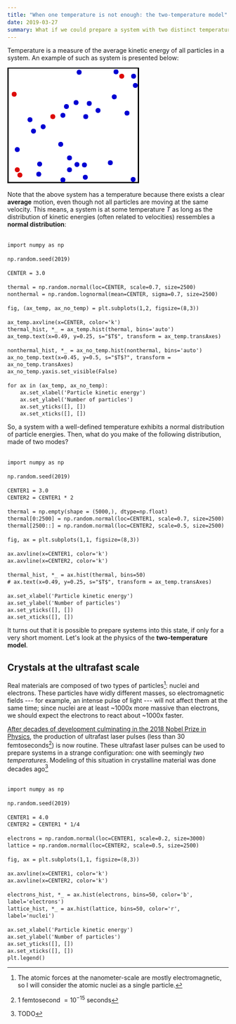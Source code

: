 ```yaml
---
title: "When one temperature is not enough: the two-temperature model"
date: 2019-03-27
summary: What if we could prepare a system with two distinct temperatures? What would it look like?
---
```


Temperature is a measure of the average kinetic energy of all particles in a system. An example of such as system is presented below:

![Translational motion of particles in a box. Some particles are colored red for better tracking.  [Image credit to A. Greg](https://en.wikipedia.org/wiki/Thermodynamic_temperature#/media/File:Translational_motion.gif)](/images/Translational_motion.gif)

Note that the above system has a temperature because there exists a clear **average** motion, even though not all particles are moving at the same velocity. This means, a system is at some temperature $T$ as long as the distribution of kinetic energies (often related to velocities) ressembles a **normal distribution**:

```{.pyplot include=images/plot_style.py caption="Examples of distribution of particle kinetic energies. Left: distribution of particle energies with a well-defined temperature. Right: distribution of particle energies does not match an expected thermal equilibrium."}

import numpy as np

np.random.seed(2019)

CENTER = 3.0

thermal = np.random.normal(loc=CENTER, scale=0.7, size=2500)
nonthermal = np.random.lognormal(mean=CENTER, sigma=0.7, size=2500)

fig, (ax_temp, ax_no_temp) = plt.subplots(1,2, figsize=(8,3))

ax_temp.axvline(x=CENTER, color='k')
thermal_hist, *_ = ax_temp.hist(thermal, bins='auto')
ax_temp.text(x=0.49, y=0.25, s="$T$", transform = ax_temp.transAxes)

nonthermal_hist, *_ = ax_no_temp.hist(nonthermal, bins='auto')
ax_no_temp.text(x=0.45, y=0.5, s="$T$?", transform = ax_no_temp.transAxes)
ax_no_temp.yaxis.set_visible(False)

for ax in (ax_temp, ax_no_temp):
    ax.set_xlabel('Particle kinetic energy')
    ax.set_ylabel('Number of particles')
    ax.set_yticks([], [])
    ax.set_xticks([], [])
```

So, a system with a well-defined temperature exhibits a normal distribution of particle energies. Then, what do you make of the following distribution, made of two modes?

```{.pyplot include=images/plot_style.py caption="What would the temperature of such a system be?"}

import numpy as np

np.random.seed(2019)

CENTER1 = 3.0
CENTER2 = CENTER1 * 2

thermal = np.empty(shape = (5000,), dtype=np.float)
thermal[0:2500] = np.random.normal(loc=CENTER1, scale=0.7, size=2500)
thermal[2500::] = np.random.normal(loc=CENTER2, scale=0.5, size=2500)

fig, ax = plt.subplots(1,1, figsize=(8,3))

ax.axvline(x=CENTER1, color='k')
ax.axvline(x=CENTER2, color='k')

thermal_hist, *_ = ax.hist(thermal, bins=50)
# ax.text(x=0.49, y=0.25, s="$T$", transform = ax_temp.transAxes)

ax.set_xlabel('Particle kinetic energy')
ax.set_ylabel('Number of particles')
ax.set_yticks([], [])
ax.set_xticks([], [])
```

It turns out that it is possible to prepare systems into this state, if only for a very short moment. Let's look at the physics of the **two-temperature model**.

## Crystals at the ultrafast scale

Real materials are composed of two types of particles[^1]: nuclei and electrons. These particles have widly different masses, so electromagnetic fields --- for example, an intense pulse of light --- will not affect them at the same time; since nuclei are at least ~1000x more massive than electrons, we should expect the electrons to react about ~1000x faster.

[After decades of development culminating in the 2018 Nobel Prize in Physics](cpa-nobel.html), the production of ultrafast laser pulses (less than 30 femtoseconds[^2]) is now routine. These ultrafast laser pulses can be used to prepare systems in a strange configuration: one with seemingly *two temperatures*. Modeling of this situation in crystalline material was done decades ago[^3]


```{.pyplot include=images/plot_style.py caption="Idealized view of the distribution of kinetic energy, 100 femtosecond after photoexcitation by an ultrafast laser pulse. For a very short time, the system can be described by two temperatures; one for the lattice of nuclei, and one for the electronic system."}

import numpy as np

np.random.seed(2019)

CENTER1 = 4.0
CENTER2 = CENTER1 * 1/4

electrons = np.random.normal(loc=CENTER1, scale=0.2, size=3000)
lattice = np.random.normal(loc=CENTER2, scale=0.5, size=2500)

fig, ax = plt.subplots(1,1, figsize=(8,3))

ax.axvline(x=CENTER1, color='k')
ax.axvline(x=CENTER2, color='k')

electrons_hist, *_ = ax.hist(electrons, bins=50, color='b', label='electrons')
lattice_hist, *_ = ax.hist(lattice, bins=50, color='r', label='nuclei')

ax.set_xlabel('Particle kinetic energy')
ax.set_ylabel('Number of particles')
ax.set_yticks([], [])
ax.set_xticks([], [])
plt.legend()
```


[^1]: The atomic forces at the nanometer-scale are mostly electromagnetic, so I will consider the atomic nuclei as a single particle.

[^2]: $1$ femtosecond $= 10^{-15}$ seconds

[^3]: TODO